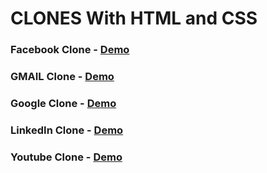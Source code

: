 # CLONES With HTML and CSS

### Facebook Clone - <a href="https://somanath-goudar.github.io/html-css-projects/facebook-clone/">Demo</a>
### GMAIL Clone - <a href="https://somanath-goudar.github.io/html-css-projects/gmail-clone/">Demo</a>
### Google Clone - <a href="https://somanath-goudar.github.io/html-css-projects/google-clone/">Demo</a>
### LinkedIn Clone - <a href="https://somanath-goudar.github.io/html-css-projects/linkedin-clone/">Demo</a>
### Youtube Clone - <a href="https://somanath-goudar.github.io/html-css-projects/youtube-clone/">Demo</a>

